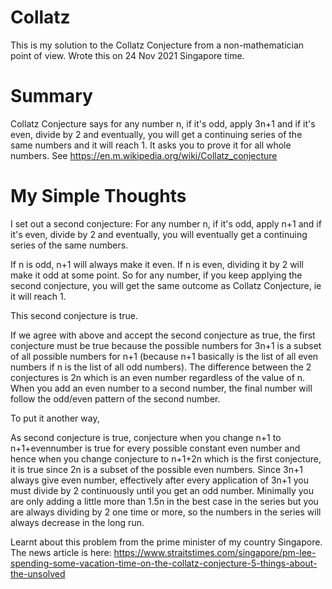 # Collatz

This is my solution to the Collatz Conjecture from a non-mathematician point of view. Wrote this on 24 Nov 2021 Singapore time. 

# Summary

Collatz Conjecture says for any number n, if it's odd, apply 3n+1 and if it's even, divide by 2 and eventually, you will get a continuing series of the same numbers and it will reach 1. It asks you to prove it for all whole numbers. See https://en.m.wikipedia.org/wiki/Collatz_conjecture

# My Simple Thoughts

I set out a second conjecture: For any number n, if it's odd, apply n+1 and if it's even, divide by 2 and eventually, you will eventually get a continuing series of the same numbers.

If n is odd, n+1 will always make it even.
If n is even, dividing it by 2 will make it odd at some point.
So for any number, if you keep applying the second conjecture, you will get the same outcome as Collatz Conjecture, ie it will reach 1.

This second conjecture is true.

If we agree with above and accept the second conjecture as true, the first conjecture must be true because the possible numbers for 3n+1 is a subset of all possible numbers for n+1 (because n+1 basically is the list of all even numbers if n is the list of all odd numbers). The difference between the 2 conjectures is 2n which is an even number regardless of the value of n. When you add an even number to a second number, the final number will follow the odd/even pattern of the second number.

To put it another way,

As second conjecture is true, conjecture when you change n+1 to n+1+evennumber is true for every possible constant even number and hence when you change conjecture to n+1+2n which is the first conjecture, it is true since 2n is a subset of the possible even numbers. Since 3n+1 always give even number, effectively after every application of 3n+1 you must divide by 2 continuously until you get an odd number. Minimally you are only adding a little more than 1.5n in the best case in the series but you are always dividing by 2 one time or more, so the numbers in the series will always decrease in the long run.

Learnt about this problem from the prime minister of my country Singapore. The news article is here: https://www.straitstimes.com/singapore/pm-lee-spending-some-vacation-time-on-the-collatz-conjecture-5-things-about-the-unsolved
